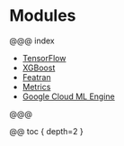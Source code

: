 # Modules

@@@ index

* [TensorFlow](tensorflow.md)
* [XGBoost](xgboost.md)
* [Featran](featran.md)
* [Metrics](metrics.md)
* [Google Cloud ML Engine](mlengine.md)

@@@

@@ toc { depth=2 }